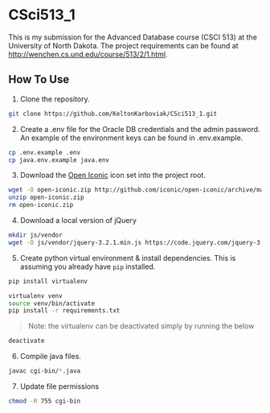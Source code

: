 # CSci513_1

This is my submission for the Advanced Database course (CSCI 513) at the University of North Dakota. The project requirements can be found at <http://wenchen.cs.und.edu/course/513/2/1.html>.

## How To Use

1. Clone the repository.

```bash
git clone https://github.com/KeltonKarboviak/CSci513_1.git
```

2. Create a .env file for the Oracle DB credentials and the admin password. An example of the environment keys can be found in .env.example.

```bash
cp .env.example .env
cp java.env.example java.env
```

3. Download the [Open Iconic](https://useiconic.com/open) icon set into the project root.

```bash
wget -O open-iconic.zip http://github.com/iconic/open-iconic/archive/master.zip
unzip open-iconic.zip
rm open-iconic.zip
```

4. Download a local version of jQuery

```bash
mkdir js/vendor
wget -O js/vendor/jquery-3.2.1.min.js https://code.jquery.com/jquery-3.2.1.min.js
```

5. Create python virtual environment & install dependencies. This is assuming you already have `pip` installed.

```bash
pip install virtualenv

virtualenv venv
source venv/bin/activate
pip install -r requirements.txt
```

> Note: the virtualenv can be deactivated simply by running the below

``` bash
deactivate
```

6. Compile java files.

```bash
javac cgi-bin/*.java
```

7. Update file permissions

```bash
chmod -R 755 cgi-bin
```
